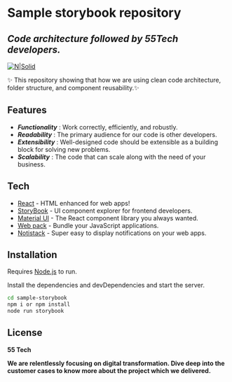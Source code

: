 # Sample storybook repository
## _Code architecture followed by 55Tech developers._

[![N|Solid](https://www.fiftyfivetech.io/wp-content/uploads/2021/05/logo.png)](https://nodesource.com/products/nsolid)

 ✨ This repository showing that how we are using clean code architecture, folder structure, and component reusability.✨

## Features

- _**Functionality**_  : Work correctly, efficiently, and robustly.
- _**Readability**_    : The primary audience for our code is other developers.
-  _**Extensibility**_ : Well-designed code should be extensible as a building                           block for solving new problems.
- _**Scalability**_    : The code that can scale along with the need of your                            business.

## Tech

- [React](https://reactjs.org/) - HTML enhanced for web apps!
- [StoryBook](https://storybook.js.org/) - UI component explorer for frontend developers.
- [Material UI](https://mui.com/) - The React component library you always wanted.
- [Web pack](https://webpack.js.org/) - Bundle your JavaScript applications.
- [Notistack](https://notistack.com/) -  Super easy to display notifications on your web apps.

## Installation

Requires [Node.js](https://nodejs.org/)  to run.

Install the dependencies and devDependencies and start the server.

```sh
cd sample-storybook
npm i or npm install
node run storybook
```

## License

**55 Tech**

**We are relentlessly focusing on digital transformation. Dive deep into the customer cases to know more about the project which we delivered.**
